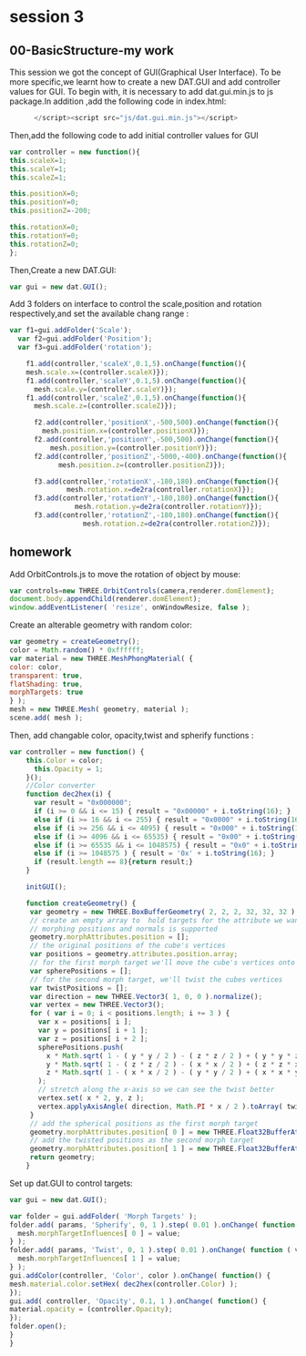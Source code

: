 # session 3
## 00-BasicStructure-my work
This session we got the concept of GUI(Graphical User Interface).
To be more specific,we learnt how to create a new DAT.GUI and add controller values for GUI.
To begin with, it is necessary to add dat.gui.min.js to js package.In addition ,add the following code in index.html:
```javascript
      </script><script src="js/dat.gui.min.js"></script>
```
Then,add the following code to add initial controller values for GUI
  ```javascript
var controller = new function(){
  this.scaleX=1;
  this.scaleY=1;
  this.scaleZ=1;

  this.positionX=0;
  this.positionY=0;
  this.positionZ=-200;

  this.rotationX=0;
  this.rotationY=0;
  this.rotationZ=0;
};
```
Then,Create a new DAT.GUI:
```javascript
var gui = new dat.GUI();
```
Add  3 folders on interface to control the scale,position and rotation respectively,and set the available chang range :
```javascript
var f1=gui.addFolder('Scale');
  var f2=gui.addFolder('Position');
  var f3=gui.addFolder('rotation');

    f1.add(controller,'scaleX',0.1,5).onChange(function(){
    mesh.scale.x=(controller.scaleX)});
    f1.add(controller,'scaleY',0.1,5).onChange(function(){
      mesh.scale.y=(controller.scaleY)});
    f1.add(controller,'scaleZ',0.1,5).onChange(function(){
      mesh.scale.z=(controller.scaleZ)});

      f2.add(controller,'positionX',-500,500).onChange(function(){
        mesh.position.x=(controller.positionX)});
      f2.add(controller,'positionY',-500,500).onChange(function(){
          mesh.position.y=(controller.positionY)});
      f2.add(controller,'positionZ',-5000,-400).onChange(function(){
            mesh.position.z=(controller.positionZ)});

      f3.add(controller,'rotationX',-180,180).onChange(function(){
              mesh.rotation.x=de2ra(controller.rotationX)});
      f3.add(controller,'rotationY',-180,180).onChange(function(){
                mesh.rotation.y=de2ra(controller.rotationY)});
      f3.add(controller,'rotationZ',-180,180).onChange(function(){
                  mesh.rotation.z=de2ra(controller.rotationZ)});
```

## homework
Add OrbitControls.js to move the rotation of object by mouse:
```javascript
var controls=new THREE.OrbitControls(camera,renderer.domElement);
document.body.appendChild(renderer.domElement);
window.addEventListener( 'resize', onWindowResize, false );
```
Create an alterable geometry with random color:
```javascript
var geometry = createGeometry();
color = Math.random() * 0xffffff;
var material = new THREE.MeshPhongMaterial( {
color: color,
transparent: true,
flatShading: true,
morphTargets: true
} );
mesh = new THREE.Mesh( geometry, material );
scene.add( mesh );
```
Then, add changable color, opacity,twist and spherify functions :
```javascript
var controller = new function() {
    this.Color = color;
      this.Opacity = 1;
    }();
    //Color converter
    function dec2hex(i) {
      var result = "0x000000";
      if (i >= 0 && i <= 15) { result = "0x00000" + i.toString(16); }
      else if (i >= 16 && i <= 255) { result = "0x0000" + i.toString(16); }
      else if (i >= 256 && i <= 4095) { result = "0x000" + i.toString(16); }
      else if (i >= 4096 && i <= 65535) { result = "0x00" + i.toString(16); }
      else if (i >= 65535 && i <= 1048575) { result = "0x0" + i.toString(16); }
      else if (i >= 1048575 ) { result = '0x' + i.toString(16); }
      if (result.length == 8){return result;}
    }

    initGUI();

    function createGeometry() {
     var geometry = new THREE.BoxBufferGeometry( 2, 2, 2, 32, 32, 32 );
     // create an empty array to  hold targets for the attribute we want to morph
     // morphing positions and normals is supported
     geometry.morphAttributes.position = [];
     // the original positions of the cube's vertices
     var positions = geometry.attributes.position.array;
     // for the first morph target we'll move the cube's vertices onto the surface of a sphere
     var spherePositions = [];
     // for the second morph target, we'll twist the cubes vertices
     var twistPositions = [];
     var direction = new THREE.Vector3( 1, 0, 0 ).normalize();
     var vertex = new THREE.Vector3();
     for ( var i = 0; i < positions.length; i += 3 ) {
       var x = positions[ i ];
       var y = positions[ i + 1 ];
       var z = positions[ i + 2 ];
       spherePositions.push(
         x * Math.sqrt( 1 - ( y * y / 2 ) - ( z * z / 2 ) + ( y * y * z * z / 3 ) ),
         y * Math.sqrt( 1 - ( z * z / 2 ) - ( x * x / 2 ) + ( z * z * x * x / 3 ) ),
         z * Math.sqrt( 1 - ( x * x / 2 ) - ( y * y / 2 ) + ( x * x * y * y / 3 ) )
       );
       // stretch along the x-axis so we can see the twist better
       vertex.set( x * 2, y, z );
       vertex.applyAxisAngle( direction, Math.PI * x / 2 ).toArray( twistPositions, twistPositions.length );
     }
     // add the spherical positions as the first morph target
     geometry.morphAttributes.position[ 0 ] = new THREE.Float32BufferAttribute( spherePositions, 3 );
     // add the twisted positions as the second morph target
     geometry.morphAttributes.position[ 1 ] = new THREE.Float32BufferAttribute( twistPositions, 3 );
     return geometry;
    }
  ```
  Set up dat.GUI to control targets:
  ```javascript
  var gui = new dat.GUI();

  var folder = gui.addFolder( 'Morph Targets' );
  folder.add( params, 'Spherify', 0, 1 ).step( 0.01 ).onChange( function ( value ) {
    mesh.morphTargetInfluences[ 0 ] = value;
  } );
  folder.add( params, 'Twist', 0, 1 ).step( 0.01 ).onChange( function ( value ) {
    mesh.morphTargetInfluences[ 1 ] = value;
  } );
  gui.addColor(controller, 'Color', color ).onChange( function() {
  mesh.material.color.setHex( dec2hex(controller.Color) );
  });
  gui.add( controller, 'Opacity', 0.1, 1 ).onChange( function() {
  material.opacity = (controller.Opacity);
  });
  folder.open();
  }
  }
```
